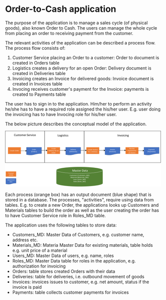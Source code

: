 # **Order-to-Cash application**

The purpose of the application is to manage a sales cycle (of physical goods), also known Order to Cash. The users can manage the whole cycle from placing an order to receiving payment from the customer. 

The relevant activities of the application can be described a process flow. The process flow consists of:
1. Customer Service placing an Order to a customer: Order to document is created in Orders table
2. Logistics creates a delivery for an open Order: Delivery document is created in Deliveries table
3. Invoicing creates an Invoice for delivered goods: Invoice document is created in Invoices table
4. Invocing receives customer's payment for the Invoice: payments is created to Payments table

The user has to sign in to the application. Him/her to perform an activity he/she has to have a required role assigned the his/her user. E.g. user doing the invoicing has to have Invocing role for his/her user.

The below picture describes the conceptual model of the application.

![concept](/documentation/concept_20220123.png)

Each process (orange box) has an output document (blue shape) that is stored in a database. The processes, "activities", require using data from tables. E.g. to create a new Order, the applications looks up Customers and Materials tables to build the order as well as the user creating the order has to have Customer Service role in Roles_MD table.

The application uses the following tables to store data:
- Customers_MD: Master Data of Customers, e.g. customer name, address etc.
- Materials_MD: Materia Master Data for existing materials, table holds e.g. unit price of a material
- Users_MD: Master Data of users, e.g. name, roles
- Roles_MD: Master Data table for roles in the application, e.g. authorization for invoicing
- Orders: table stores created Orders with their data
- Deliveries: table for deliveries, i.e. outbound movement of goods
- Invoices: invoices issues to customer, e.g. net amount, status if the invoice is paid
- Payments: table collects customer payments for invoices
